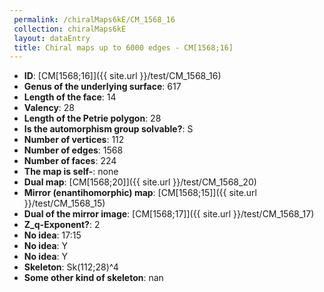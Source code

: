 ```yaml
--- 
 permalink: /chiralMaps6kE/CM_1568_16 
 collection: chiralMaps6kE
 layout: dataEntry
 title: Chiral maps up to 6000 edges - CM[1568;16]
---
```


- **ID**: [CM[1568;16]]({{ site.url }}/test/CM_1568_16)
- **Genus of the underlying surface**: 617
- **Length of the face**: 14
- **Valency**: 28
- **Length of the Petrie polygon**: 28
- **Is the automorphism group solvable?**: S
- **Number of vertices**: 112
- **Number of edges**: 1568
- **Number of faces**: 224
- **The map is self-**: none
- **Dual map**: [CM[1568;20]]({{ site.url }}/test/CM_1568_20)
- **Mirror (enantihomorphic) map**: [CM[1568;15]]({{ site.url }}/test/CM_1568_15)
- **Dual of the mirror image**: [CM[1568;17]]({{ site.url }}/test/CM_1568_17)
- **Z_q-Exponent?**: 2
- **No idea**:  17:15
- **No idea**: Y
- **No idea**: Y
- **Skeleton**: Sk(112;28)^4
- **Some other kind of skeleton**: nan

